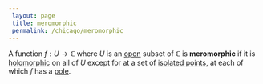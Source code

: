 ```yaml
---
 layout: page
 title: meromorphic
 permalink: /chicago/meromorphic
---
```

A function $f:U\to\mathbb C$ where $U$ is an [open](https://defsmath.github.io/DefsMath/open) subset of $\mathbb C$ is **meromorphic** if it is [holomorphic](https://defsmath.github.io/DefsMath/holomorphic) on all of $U$ except for at a set of [isolated points](https://defsmath.github.io/DefsMath/isolated_point), at each of which $f$ has a [pole](https://defsmath.github.io/DefsMath/pole).